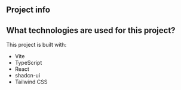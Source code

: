 
## Project info

## What technologies are used for this project?

This project is built with:

- Vite
- TypeScript
- React
- shadcn-ui
- Tailwind CSS


